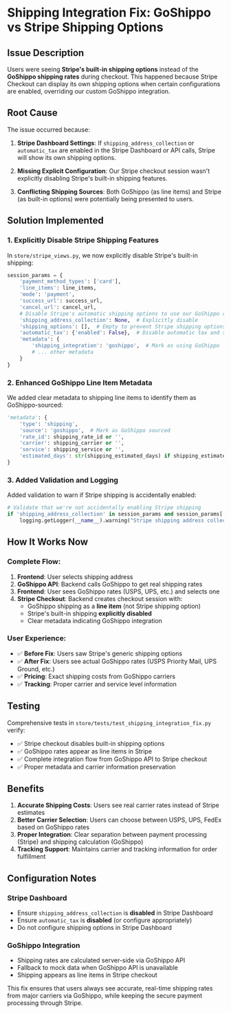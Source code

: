 # Shipping Integration Fix: GoShippo vs Stripe Shipping Options

## Issue Description

Users were seeing **Stripe's built-in shipping options** instead of the **GoShippo shipping rates** during checkout. This happened because Stripe Checkout can display its own shipping options when certain configurations are enabled, overriding our custom GoShippo integration.

## Root Cause

The issue occurred because:

1. **Stripe Dashboard Settings**: If `shipping_address_collection` or `automatic_tax` are enabled in the Stripe Dashboard or API calls, Stripe will show its own shipping options.

2. **Missing Explicit Configuration**: Our Stripe checkout session wasn't explicitly disabling Stripe's built-in shipping features.

3. **Conflicting Shipping Sources**: Both GoShippo (as line items) and Stripe (as built-in options) were potentially being presented to users.

## Solution Implemented

### 1. Explicitly Disable Stripe Shipping Features

In `store/stripe_views.py`, we now explicitly disable Stripe's built-in shipping:

```python
session_params = {
    'payment_method_types': ['card'],
    'line_items': line_items,
    'mode': 'payment',
    'success_url': success_url,
    'cancel_url': cancel_url,
    # Disable Stripe's automatic shipping options to use our GoShippo rates
    'shipping_address_collection': None,  # Explicitly disable
    'shipping_options': [],  # Empty to prevent Stripe shipping options
    'automatic_tax': {'enabled': False},  # Disable automatic tax and shipping
    'metadata': {
        'shipping_integration': 'goshippo',  # Mark as using GoShippo
        # ... other metadata
    }
}
```

### 2. Enhanced GoShippo Line Item Metadata

We added clear metadata to shipping line items to identify them as GoShippo-sourced:

```python
'metadata': {
    'type': 'shipping',
    'source': 'goshippo',  # Mark as GoShippo sourced
    'rate_id': shipping_rate_id or '',
    'carrier': shipping_carrier or '',
    'service': shipping_service or '',
    'estimated_days': str(shipping_estimated_days) if shipping_estimated_days else ''
}
```

### 3. Added Validation and Logging

Added validation to warn if Stripe shipping is accidentally enabled:

```python
# Validate that we're not accidentally enabling Stripe shipping
if 'shipping_address_collection' in session_params and session_params['shipping_address_collection']:
    logging.getLogger(__name__).warning("Stripe shipping address collection is enabled - this may override GoShippo rates")
```

## How It Works Now

### Complete Flow:

1. **Frontend**: User selects shipping address
2. **GoShippo API**: Backend calls GoShippo to get real shipping rates
3. **Frontend**: User sees GoShippo rates (USPS, UPS, etc.) and selects one
4. **Stripe Checkout**: Backend creates checkout session with:
   - GoShippo shipping as a **line item** (not Stripe shipping option)
   - Stripe's built-in shipping **explicitly disabled**
   - Clear metadata indicating GoShippo integration

### User Experience:

- ✅ **Before Fix**: Users saw Stripe's generic shipping options
- ✅ **After Fix**: Users see actual GoShippo rates (USPS Priority Mail, UPS Ground, etc.)
- ✅ **Pricing**: Exact shipping costs from GoShippo carriers
- ✅ **Tracking**: Proper carrier and service level information

## Testing

Comprehensive tests in `store/tests/test_shipping_integration_fix.py` verify:

- ✅ Stripe checkout disables built-in shipping options
- ✅ GoShippo rates appear as line items in Stripe
- ✅ Complete integration flow from GoShippo API to Stripe checkout
- ✅ Proper metadata and carrier information preservation

## Benefits

1. **Accurate Shipping Costs**: Users see real carrier rates instead of Stripe estimates
2. **Better Carrier Selection**: Users can choose between USPS, UPS, FedEx based on GoShippo rates
3. **Proper Integration**: Clear separation between payment processing (Stripe) and shipping calculation (GoShippo)
4. **Tracking Support**: Maintains carrier and tracking information for order fulfillment

## Configuration Notes

### Stripe Dashboard
- Ensure `shipping_address_collection` is **disabled** in Stripe Dashboard
- Ensure `automatic_tax` is **disabled** (or configure appropriately)
- Do not configure shipping options in Stripe Dashboard

### GoShippo Integration
- Shipping rates are calculated server-side via GoShippo API
- Fallback to mock data when GoShippo API is unavailable
- Shipping appears as line items in Stripe checkout

This fix ensures that users always see accurate, real-time shipping rates from major carriers via GoShippo, while keeping the secure payment processing through Stripe.